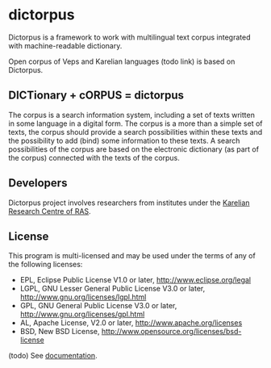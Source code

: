 # dictorpus

Dictorpus is a framework to work with multilingual text corpus integrated with machine-readable dictionary.

Open corpus of Veps and Karelian languages (todo link) is based on Dictorpus.

## DICTionary + cORPUS = dictorpus

The corpus is a search information system, 
including a set of texts written in some language in a digital form. 
The corpus is a more than a simple set of texts, 
the corpus should provide a search possibilities within these texts 
and the possibility to add (bind) some information to these texts. 
A search possibilities of the corpus are based on the electronic dictionary 
(as part of the corpus) connected with the texts of the corpus.

## Developers

Dictorpus project involves researchers from institutes under the [Karelian Research Centre of RAS](http://www.krc.karelia.ru/index.php?&plang=e).

## License

This program is multi-licensed and may be used under the terms of any of the following licenses:
  * EPL, Eclipse Public License V1.0 or later, http://www.eclipse.org/legal
  * LGPL, GNU Lesser General Public License V3.0 or later, http://www.gnu.org/licenses/lgpl.html
  * GPL, GNU General Public License V3.0 or later, http://www.gnu.org/licenses/gpl.html
  * AL, Apache License, V2.0 or later, http://www.apache.org/licenses
  * BSD, New BSD License, http://www.opensource.org/licenses/bsd-license

(todo) See [documentation](https://github.com/componavt/dictorpus/wiki).